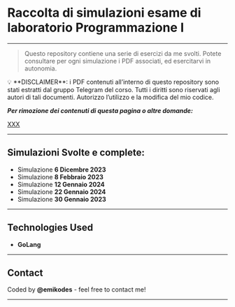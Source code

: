 # Raccolta di simulazioni esame di laboratorio Programmazione I

---

> Questo repository contiene una serie di esercizi da me svolti. Potete consultare per ogni simulazione i PDF associati, ed esercitarvi in autonomia.
> 

<aside>
💡 **DISCLAIMER**: i PDF contenuti all’interno di questo repository sono stati estratti dal gruppo Telegram del corso. Tutti i diritti sono riservati agli autori di tali documenti. Autorizzo l’utilizzo e la modifica del mio codice.

</aside>

***Per rimozione dei contenuti di questa pagina o altre domande:*** 

[XXX](https://t.me/notfoundnotfoundnotfound)

---

## Simulazioni Svolte e complete:

- Simulazione **6 Dicembre 2023**
- Simulazione **8 Febbraio 2023**
- Simulazione **12 Gennaio 2024**
- Simulazione **22 Gennaio 2024**
- Simulazione **30 Gennaio 2023**

---

## Technologies Used

- **GoLang**

---

## Contact

Coded by **@emikodes** - feel free to contact me!

---
